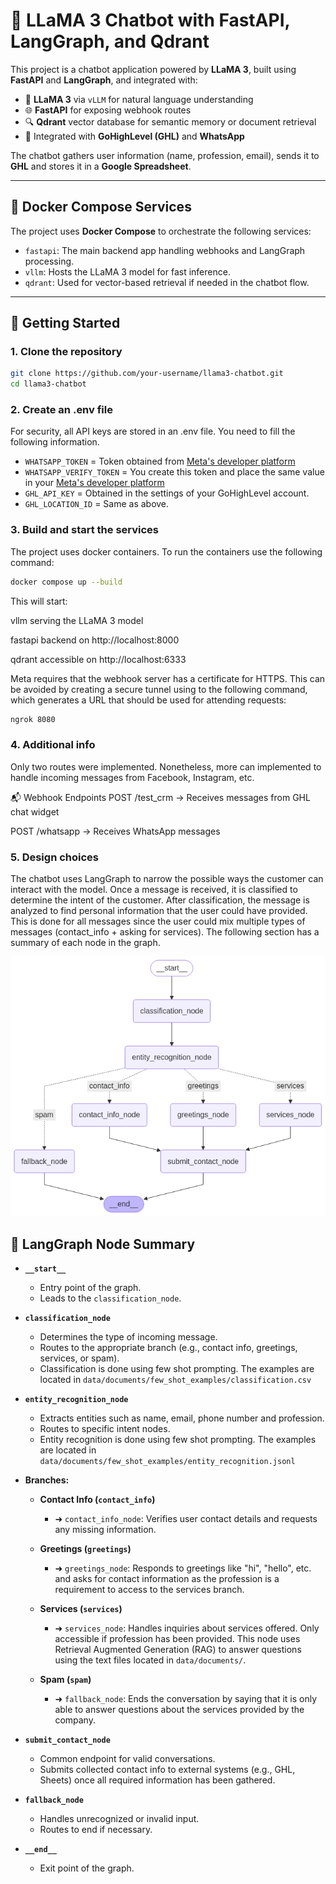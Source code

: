 # 🧠 LLaMA 3 Chatbot with FastAPI, LangGraph, and Qdrant

This project is a chatbot application powered by **LLaMA 3**, built using **FastAPI** and **LangGraph**, and integrated with:

- 🧠 **LLaMA 3** via `vLLM` for natural language understanding
- 🌐 **FastAPI** for exposing webhook routes
- 🔍 **Qdrant** vector database for semantic memory or document retrieval
- 🤖 Integrated with **GoHighLevel (GHL)** and **WhatsApp**

The chatbot gathers user information (name, profession, email), sends it to **GHL** and stores it in a **Google Spreadsheet**.

---

## 🐳 Docker Compose Services

The project uses **Docker Compose** to orchestrate the following services:

- `fastapi`: The main backend app handling webhooks and LangGraph processing.
- `vllm`: Hosts the LLaMA 3 model for fast inference.
- `qdrant`: Used for vector-based retrieval if needed in the chatbot flow.

---

## 🚀 Getting Started

### 1. Clone the repository

```bash
git clone https://github.com/your-username/llama3-chatbot.git
cd llama3-chatbot
```

### 2. Create an .env file

For security, all API keys are stored in an .env file. You need to fill the following information.

- `WHATSAPP_TOKEN` = Token obtained from [Meta's developer platform](https://developers.facebook.com/apps/)
- `WHATSAPP_VERIFY_TOKEN` = You create this token and place the same value in your [Meta's developer platform](https://developers.facebook.com/apps/)
- `GHL_API_KEY` = Obtained in the settings of your GoHighLevel account.
- `GHL_LOCATION_ID` = Same as above.

### 3. Build and start the services
The project uses docker containers. To run the containers use the following command:

```bash
docker compose up --build
```
This will start:

vllm serving the LLaMA 3 model

fastapi backend on http://localhost:8000

qdrant accessible on http://localhost:6333

Meta requires that the webhook server has a certificate for HTTPS. This can be avoided by creating a secure tunnel using to the following command, which generates a URL that should be used for attending requests: 

```bash
ngrok 8080
```

### 4. Additional info
Only two routes were implemented. Nonetheless, more can implemented to handle incoming messages from Facebook, Instagram, etc.

📬 Webhook Endpoints
POST /test_crm → Receives messages from GHL chat widget

POST /whatsapp → Receives WhatsApp messages


### 5. Design choices

The chatbot uses LangGraph to narrow the possible ways the customer can interact with the model. Once a message is received, it is classified to determine the intent of the customer. After classification, the message is analyzed to find personal information that the user could have provided. This is done for all messages since the user could mix multiple types of messages (contact_info + asking for services). The following section has a summary of each node in the graph.


![LangGraph diagram](images/langgraph.png)


## 🧠 LangGraph Node Summary

- **`__start__`**
  - Entry point of the graph.
  - Leads to the `classification_node`.

- **`classification_node`**
  - Determines the type of incoming message.
  - Routes to the appropriate branch (e.g., contact info, greetings, services, or spam).
  - Classification is done using few shot prompting. The examples are located in `data/documents/few_shot_examples/classification.csv`

- **`entity_recognition_node`**
  - Extracts entities such as name, email, phone number and profession.
  - Routes to specific intent nodes.
  - Entity recognition is done using few shot prompting. The examples are located in `data/documents/few_shot_examples/entity_recognition.jsonl`

- **Branches:**
  - **Contact Info (`contact_info`)**
    - ➜ `contact_info_node`: Verifies user contact details and requests any missing information.
  
  - **Greetings (`greetings`)**
    - ➜ `greetings_node`: Responds to greetings like "hi", "hello", etc. and asks for contact information as the profession is a requirement to access to the services branch.
  
  - **Services (`services`)**
    - ➜ `services_node`: Handles inquiries about services offered. Only accessible if profession has been provided. This node uses Retrieval Augmented Generation (RAG) to answer questions using the text files located in `data/documents/`.
  
  - **Spam (`spam`)**
    - ➜ `fallback_node`: Ends the conversation by saying that it is only able to answer questions about the services provided by the company.

- **`submit_contact_node`**
  - Common endpoint for valid conversations.
  - Submits collected contact info to external systems (e.g., GHL, Sheets) once all required information has been gathered.

- **`fallback_node`**
  - Handles unrecognized or invalid input.
  - Routes to end if necessary.

- **`__end__`**
  - Exit point of the graph.
